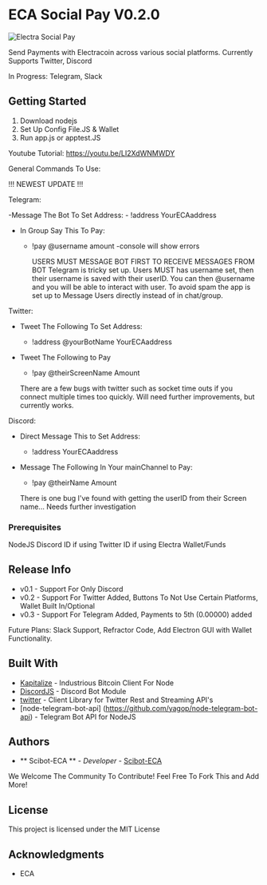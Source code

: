 # ECA Social Pay V0.2.0

![Electra Social Pay](https://i.imgur.com/rwlGj2r.png)

Send Payments with Electracoin across various social platforms. 
Currently Supports Twitter, Discord

In Progress: Telegram, Slack

## Getting Started

1. Download nodejs
2. Set Up Config File.JS & Wallet
3. Run app.js or apptest.JS

Youtube Tutorial: https://youtu.be/LI2XdWNMWDY

General Commands To Use:

!!! NEWEST UPDATE !!!

Telegram: 

-Message The Bot To Set Address:
    - !address YourECAaddress
    
- In Group Say This To Pay:
    - !pay @username amount
        -console will show errors
        
        USERS MUST MESSAGE BOT FIRST TO RECEIVE MESSAGES FROM BOT
        Telegram is tricky set up. Users MUST has username set, then their username is saved with their userID. You can then @username and you will be able to interact with user. To avoid spam the app is set up to Message Users directly instead of in chat/group.
        

Twitter:
- Tweet The Following To Set Address:
    - !address @yourBotName YourECAaddress

- Tweet The Following to Pay
    - !pay @theirScreenName Amount

    There are a few bugs with twitter such as socket time outs if you connect multiple times too quickly. Will need further improvements, but currently works.

Discord:
- Direct Message This to Set Address:
    - !address YourECAaddress

- Message The Following In Your mainChannel to Pay:
    - !pay @theirName Amount

    There is one bug I've found with getting the userID from their Screen name... Needs further investigation


### Prerequisites

NodeJS
Discord ID if using
Twitter ID if using
Electra Wallet/Funds

## Release Info

* v0.1 - Support For Only Discord
* v0.2 - Support For Twitter Added, Buttons To Not Use Certain Platforms, Wallet Built In/Optional
* v0.3 - Support For Telegram Added, Payments to 5th (0.00000) added

Future Plans: Slack Support, Refractor Code, Add Electron GUI with Wallet Functionality.

## Built With

* [Kapitalize](https://github.com/shamoons/Kapitalize) - Industrious Bitcoin Client For Node
* [DiscordJS](https://discord.js.org/#/) - Discord Bot Module
* [twitter](https://github.com/desmondmorris/node-twitter) - Client Library for Twitter Rest and Streaming API's
* [node-telegram-bot-api] (https://github.com/yagop/node-telegram-bot-api) - Telegram Bot API for NodeJS

## Authors

* ** Scibot-ECA ** - *Developer* - [Scibot-ECA](https://github.com/Scibot-ECA)

We Welcome The Community To Contribute! Feel Free To Fork This and Add More!

## License

This project is licensed under the MIT License

## Acknowledgments

* ECA
